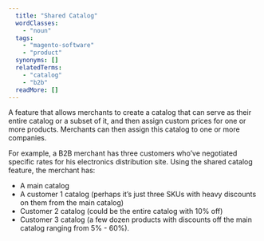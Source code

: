 ```yaml
---
  title: "Shared Catalog"
  wordClasses:
    - "noun"
  tags:
    - "magento-software"
    - "product"
  synonyms: []
  relatedTerms:
    - "catalog"
    - "b2b"
  readMore: []
---
```

A feature that allows merchants to create a catalog that can serve as their entire catalog or a subset of it, and then assign custom prices for one or more products. Merchants can then assign this catalog to one or more companies.

For example, a B2B merchant has three customers who’ve negotiated specific rates for his electronics distribution site. Using the shared catalog feature, the merchant has:

* A main catalog
* A customer 1 catalog (perhaps it’s just three SKUs with heavy discounts on them from the main catalog)
* Customer 2 catalog (could be the entire catalog with 10% off)
* Customer 3 catalog (a few dozen products with discounts off the main catalog ranging from 5% - 60%).
